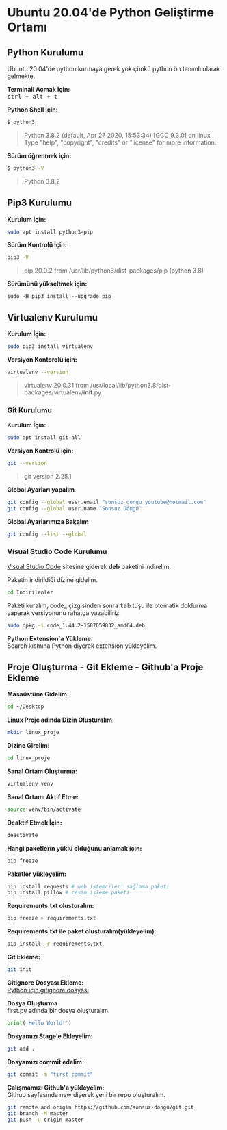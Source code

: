 # Ubuntu 20.04'de Python Geliştirme Ortamı


## Python Kurulumu
Ubuntu 20.04'de python kurmaya gerek yok çünkü python ön tanımlı olarak gelmekte.

**Terminali Açmak İçin:**  
<kbd>ctrl + alt + t</kbd>

**Python Shell İçin:**  
```sh 
$ python3
```
>Python 3.8.2 (default, Apr 27 2020, 15:53:34) 
[GCC 9.3.0] on linux
Type "help", "copyright", "credits" or "license" for more information.


**Sürüm öğrenmek için:**  

```sh 
$ python3 -V
```
> Python 3.8.2



## Pip3 Kurulumu

**Kurulum İçin:**   

```sh 
sudo apt install python3-pip
```

**Sürüm  Kontrolü İçin:**   

```sh 
pip3 -V
```
> pip 20.0.2 from /usr/lib/python3/dist-packages/pip (python 3.8)  


**Sürümünü yükseltmek için:**   

```
sudo -H pip3 install --upgrade pip
```

## Virtualenv Kurulumu
**Kurulum İçin:**    
```sh 
sudo pip3 install virtualenv
```

**Versiyon Kontorolü için:**    

```sh 
virtualenv --version
```
>virtualenv 20.0.31 from /usr/local/lib/python3.8/dist-packages/virtualenv/__init__.py

### Git Kurulumu

**Kurulum İçin:**   
```sh 
sudo apt install git-all
```
**Versiyon Kontrolü için:**   
```sh 
git --version
```
>git version 2.25.1

**Global Ayarları yapalım**   

```sh 
git config --global user.email "sonsuz_dongu_youtube@hotmail.com"
git config --global user.name "Sonsuz Döngü"
```



**Global Ayarlarımıza Bakalım**   
```sh 
git config --list --global
```


### Visual Studio Code Kurulumu

[Visual Studio Code](https://code.visualstudio.com/) sitesine giderek **deb** paketini indirelim.   

Paketin indirildiği dizine gidelim.

```sh 
cd İndirilenler
```

Paketi kuralım, code_ çizgisinden sonra <kbd>tab</kbd> tuşu ile otomatik doldurma yaparak versiyonunu rahatça yazabiliriz.

```sh 
sudo dpkg -i code_1.44.2-1587059832_amd64.deb
```

**Python Extension'a Yükleme:**    
Search kısmına Python diyerek extension yükleyelim.

## Proje Oluşturma - Git Ekleme - Github'a Proje Ekleme
**Masaüstüne Gidelim:**
```sh 
cd ~/Desktop
```
**Linux Proje adında Dizin Oluşturalım:**
```sh 
mkdir linux_proje
```

**Dizine Girelim:**   
```sh 
cd linux_proje
```

**Sanal Ortam Oluşturma:**    
```sh 
virtualenv venv
```

**Sanal Ortamı Aktif Etme:**    
```sh 
source venv/bin/activate
```
**Deaktif Etmek İçin:**    
```sh 
deactivate
```

**Hangi paketlerin yüklü olduğunu anlamak için:**    

```sh 
pip freeze 
```

**Paketler yükleyelim:**   
```sh 
pip install requests # web istemcileri sağlama paketi
pip install pillow # resim işleme paketi
```

**Requirements.txt oluşturalım:**   
```sh 
pip freeze > requirements.txt
```

**Requirements.txt ile paket oluşturalım(yükleyelim):**   
```sh 
pip install -r requirements.txt
```

**Git Ekleme:**   
```sh 
git init
```

**Gitignore Dosyası Ekleme:**    
[Python için gitignore dosyası](https://github.com/github/gitignore/blob/master/Python.gitignore)

**Dosya Oluşturma**  
first.py adında bir dosya oluşturalım.
```python
print('Hello World!')
```

**Dosyamızı Stage'e Ekleyelim:**   
```sh 
git add .
```
**Dosyamızı commit edelim:**   
```sh 
git commit -m "first commit"
```

**Çalışmamızı Github'a yükleyelim:**   
Github sayfasında new diyerek yeni bir repo oluşturalım.

```sh 
git remote add origin https://github.com/sonsuz-dongu/git.git
git branch -M master
git push -u origin master
```

